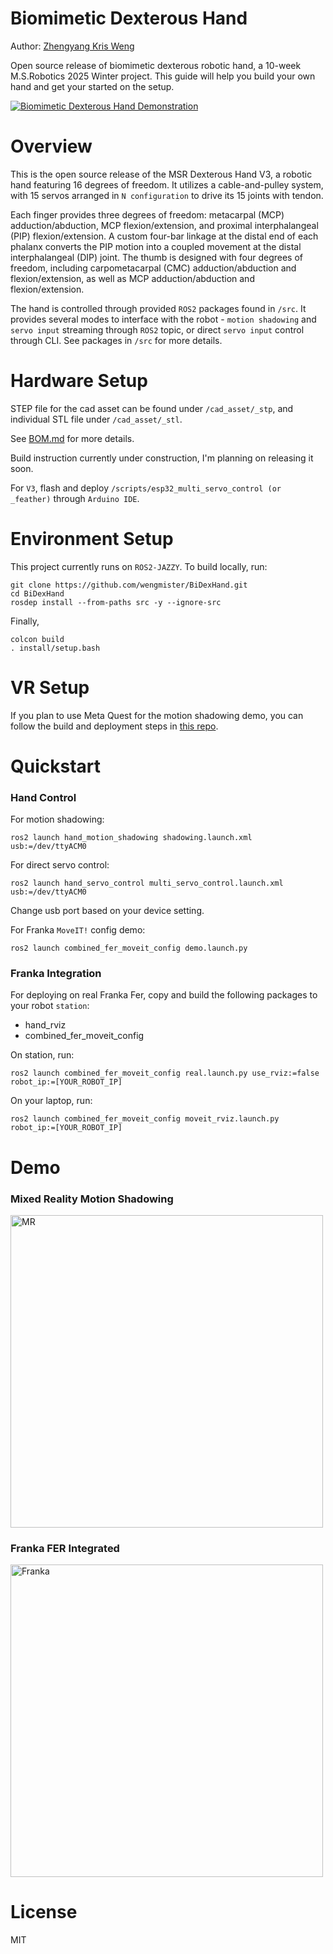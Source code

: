 # Biomimetic Dexterous Hand
Author: [Zhengyang Kris Weng](https://wengmister.github.io/)

Open source release of biomimetic dexterous robotic hand, a 10-week M.S.Robotics 2025 Winter project. This guide will help you build your own hand and get your started on the setup.

[![Biomimetic Dexterous Hand Demonstration](https://img.youtube.com/vi/X8zVKlZNorc/0.jpg)](https://youtu.be/X8zVKlZNorc?si=lmVslFvECZyih0Kd)

# Overview

This is the open source release of the MSR Dexterous Hand V3, a robotic hand featuring 16 degrees of freedom. It utilizes a cable-and-pulley system, with 15 servos arranged in `N configuration` to drive its 15 joints with tendon.

Each finger provides three degrees of freedom: metacarpal (MCP) adduction/abduction, MCP flexion/extension, and proximal interphalangeal (PIP) flexion/extension. A custom four-bar linkage at the distal end of each phalanx converts the PIP motion into a coupled movement at the distal interphalangeal (DIP) joint. The thumb is designed with four degrees of freedom, including carpometacarpal (CMC) adduction/abduction and flexion/extension, as well as MCP adduction/abduction and flexion/extension.

The hand is controlled through provided `ROS2` packages found in `/src`. It provides several modes to interface with the robot - `motion shadowing` and `servo input` streaming through `ROS2` topic, or direct `servo input` control through CLI. See packages in `/src` for more details.

# Hardware Setup

STEP file for the cad asset can be found under `/cad_asset/_stp`, and individual STL file under `/cad_asset/_stl`.

See [BOM.md](/BOM.md) for more details.

Build instruction currently under construction, I'm planning on releasing it soon.

For `V3`, flash and deploy `/scripts/esp32_multi_servo_control (or _feather)` through `Arduino IDE`.

# Environment Setup

This project currently runs on `ROS2-JAZZY`. To build locally, run:

    git clone https://github.com/wengmister/BiDexHand.git
    cd BiDexHand
    rosdep install --from-paths src -y --ignore-src

Finally, 

    colcon build
    . install/setup.bash

# VR Setup
If you plan to use Meta Quest for the motion shadowing demo, you can follow the build and deployment steps in [this repo](https://github.com/NU-MECH-ENG-495/vr-hand-tracking).


# Quickstart
### Hand Control

For motion shadowing:

    ros2 launch hand_motion_shadowing shadowing.launch.xml usb:=/dev/ttyACM0

For direct servo control:

    ros2 launch hand_servo_control multi_servo_control.launch.xml usb:=/dev/ttyACM0

Change usb port based on your device setting.

For Franka `MoveIT!` config demo:

    ros2 launch combined_fer_moveit_config demo.launch.py

### Franka Integration

For deploying on real Franka Fer, copy and build the following packages to your robot `station`:
- hand_rviz
- combined_fer_moveit_config

On station, run:

    ros2 launch combined_fer_moveit_config real.launch.py use_rviz:=false robot_ip:=[YOUR_ROBOT_IP]

On your laptop, run:

    ros2 launch combined_fer_moveit_config moveit_rviz.launch.py robot_ip:=[YOUR_ROBOT_IP]


# Demo

### Mixed Reality Motion Shadowing      
<img src="images/vr_control_exp.gif" alt="MR" width="500px">

### Franka FER Integrated    
<img src="images/franka_integration.gif" alt="Franka" width="500px">

# License
MIT
